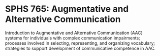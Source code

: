 # SPHS 765: Augmentative and Alternative Communication

Introduction to Augmentative and Alternative Communication (AAC) systems for individuals with complex communication impairments; processes involved in selecting, representing, and organizing vocabulary; strategies to support development of communicative competence in AAC.